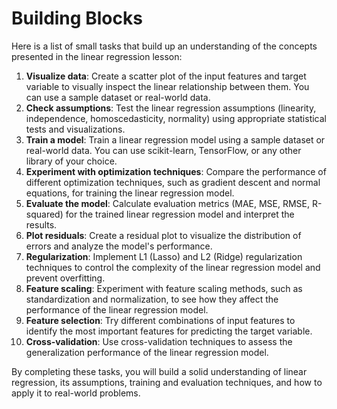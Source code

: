 # Building Blocks

Here is a list of small tasks that build up an understanding of the concepts presented in the linear regression lesson:

1. **Visualize data**: Create a scatter plot of the input features and target variable to visually inspect the linear relationship between them. You can use a sample dataset or real-world data.
2. **Check assumptions**: Test the linear regression assumptions (linearity, independence, homoscedasticity, normality) using appropriate statistical tests and visualizations.
3. **Train a model**: Train a linear regression model using a sample dataset or real-world data. You can use scikit-learn, TensorFlow, or any other library of your choice.
4. **Experiment with optimization techniques**: Compare the performance of different optimization techniques, such as gradient descent and normal equations, for training the linear regression model.
5. **Evaluate the model**: Calculate evaluation metrics (MAE, MSE, RMSE, R-squared) for the trained linear regression model and interpret the results.
6. **Plot residuals**: Create a residual plot to visualize the distribution of errors and analyze the model's performance.
7. **Regularization**: Implement L1 (Lasso) and L2 (Ridge) regularization techniques to control the complexity of the linear regression model and prevent overfitting.
8. **Feature scaling**: Experiment with feature scaling methods, such as standardization and normalization, to see how they affect the performance of the linear regression model.
9. **Feature selection**: Try different combinations of input features to identify the most important features for predicting the target variable.
10. **Cross-validation**: Use cross-validation techniques to assess the generalization performance of the linear regression model.

By completing these tasks, you will build a solid understanding of linear regression, its assumptions, training and evaluation techniques, and how to apply it to real-world problems.
